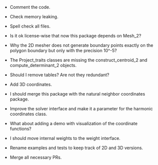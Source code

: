 * Comment the code.
* Check memory leaking.
* Spell check all files.

* Is it ok license-wise that now this package depends on Mesh_2?
* Why the 2D mesher does not generate boundary points exactly on the polygon boundary but only with the precision 10^-5?
* The Project_traits classes are missing the construct_centroid_2 and compute_determinant_2 objects.
* Should I remove tables? Are not they redundant?

* Add 3D coordinates.
* I should merge this package with the natural neighbor coordinates package.
* Improve the solver interface and make it a parameter for the harmonic coordinates class.
* What about adding a demo with visualization of the coordinate functions?
* I should move internal weights to the weight interface.
* Rename examples and tests to keep track of 2D and 3D versions.
* Merge all necessary PRs.